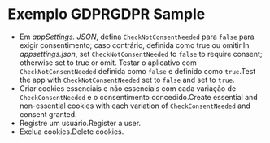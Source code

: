 # <a name="gdpr-sample"></a><span data-ttu-id="12ee6-101">Exemplo GDPR</span><span class="sxs-lookup"><span data-stu-id="12ee6-101">GDPR Sample</span></span>

* <span data-ttu-id="12ee6-102">Em *appSettings. JSON*, defina `CheckNotConsentNeeded` para `false` para exigir consentimento; caso contrário, definida como true ou omitir.</span><span class="sxs-lookup"><span data-stu-id="12ee6-102">In *appsettings.json*, set `CheckNotConsentNeeded` to `false` to require consent; otherwise set to true or omit.</span></span> <span data-ttu-id="12ee6-103">Testar o aplicativo com `CheckNotConsentNeeded` definida como `false` e definido como `true`.</span><span class="sxs-lookup"><span data-stu-id="12ee6-103">Test the app with `CheckNotConsentNeeded` set to `false` and set to `true`.</span></span>
* <span data-ttu-id="12ee6-104">Criar cookies essenciais e não essenciais com cada variação de `CheckConsentNeeded` e o consentimento concedido.</span><span class="sxs-lookup"><span data-stu-id="12ee6-104">Create essential and non-essential cookies with each variation of `CheckConsentNeeded` and consent granted.</span></span>
* <span data-ttu-id="12ee6-105">Registre um usuário.</span><span class="sxs-lookup"><span data-stu-id="12ee6-105">Register a user.</span></span>
* <span data-ttu-id="12ee6-106">Exclua cookies.</span><span class="sxs-lookup"><span data-stu-id="12ee6-106">Delete cookies.</span></span>
